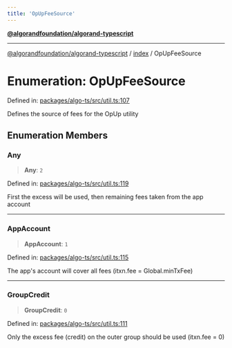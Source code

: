 ```yaml
---
title: 'OpUpFeeSource'
---
```


[**@algorandfoundation/algorand-typescript**](../../README.md)

---

[@algorandfoundation/algorand-typescript](../../README.md) / [index](../README.md) / OpUpFeeSource

# Enumeration: OpUpFeeSource

Defined in: [packages/algo-ts/src/util.ts:107](https://github.com/algorandfoundation/puya-ts/blob/main/packages/algo-ts/src/util.ts#L107)

Defines the source of fees for the OpUp utility

## Enumeration Members

### Any

> **Any**: `2`

Defined in: [packages/algo-ts/src/util.ts:119](https://github.com/algorandfoundation/puya-ts/blob/main/packages/algo-ts/src/util.ts#L119)

First the excess will be used, then remaining fees taken from the app account

---

### AppAccount

> **AppAccount**: `1`

Defined in: [packages/algo-ts/src/util.ts:115](https://github.com/algorandfoundation/puya-ts/blob/main/packages/algo-ts/src/util.ts#L115)

The app's account will cover all fees (itxn.fee = Global.minTxFee)

---

### GroupCredit

> **GroupCredit**: `0`

Defined in: [packages/algo-ts/src/util.ts:111](https://github.com/algorandfoundation/puya-ts/blob/main/packages/algo-ts/src/util.ts#L111)

Only the excess fee (credit) on the outer group should be used (itxn.fee = 0)
